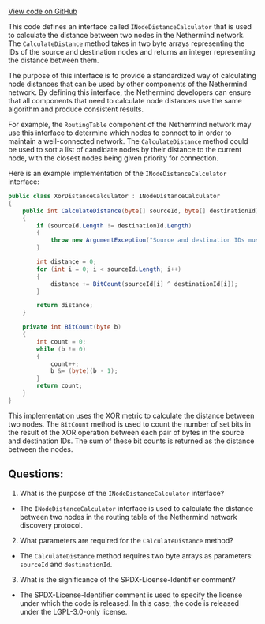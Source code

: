 [View code on GitHub](https://github.com/NethermindEth/nethermind/src/Nethermind/Nethermind.Network.Discovery/RoutingTable/INodeDistanceCalculator.cs)

This code defines an interface called `INodeDistanceCalculator` that is used to calculate the distance between two nodes in the Nethermind network. The `CalculateDistance` method takes in two byte arrays representing the IDs of the source and destination nodes and returns an integer representing the distance between them.

The purpose of this interface is to provide a standardized way of calculating node distances that can be used by other components of the Nethermind network. By defining this interface, the Nethermind developers can ensure that all components that need to calculate node distances use the same algorithm and produce consistent results.

For example, the `RoutingTable` component of the Nethermind network may use this interface to determine which nodes to connect to in order to maintain a well-connected network. The `CalculateDistance` method could be used to sort a list of candidate nodes by their distance to the current node, with the closest nodes being given priority for connection.

Here is an example implementation of the `INodeDistanceCalculator` interface:

```csharp
public class XorDistanceCalculator : INodeDistanceCalculator
{
    public int CalculateDistance(byte[] sourceId, byte[] destinationId)
    {
        if (sourceId.Length != destinationId.Length)
        {
            throw new ArgumentException("Source and destination IDs must be the same length.");
        }

        int distance = 0;
        for (int i = 0; i < sourceId.Length; i++)
        {
            distance += BitCount(sourceId[i] ^ destinationId[i]);
        }

        return distance;
    }

    private int BitCount(byte b)
    {
        int count = 0;
        while (b != 0)
        {
            count++;
            b &= (byte)(b - 1);
        }
        return count;
    }
}
```

This implementation uses the XOR metric to calculate the distance between two nodes. The `BitCount` method is used to count the number of set bits in the result of the XOR operation between each pair of bytes in the source and destination IDs. The sum of these bit counts is returned as the distance between the nodes.
## Questions: 
 1. What is the purpose of the `INodeDistanceCalculator` interface?
- The `INodeDistanceCalculator` interface is used to calculate the distance between two nodes in the routing table of the Nethermind network discovery protocol.

2. What parameters are required for the `CalculateDistance` method?
- The `CalculateDistance` method requires two byte arrays as parameters: `sourceId` and `destinationId`.

3. What is the significance of the SPDX-License-Identifier comment?
- The SPDX-License-Identifier comment is used to specify the license under which the code is released. In this case, the code is released under the LGPL-3.0-only license.